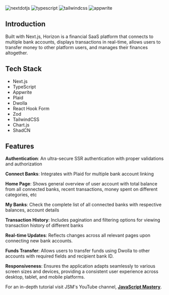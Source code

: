 <div>
    <img src="https://img.shields.io/badge/-Next_JS-black?style=for-the-badge&logoColor=white&logo=nextdotjs&color=000000" alt="nextdotjs" />
    <img src="https://img.shields.io/badge/-TypeScript-black?style=for-the-badge&logoColor=white&logo=typescript&color=3178C6" alt="typescript" />
    <img src="https://img.shields.io/badge/-Tailwind_CSS-black?style=for-the-badge&logoColor=white&logo=tailwindcss&color=06B6D4" alt="tailwindcss" />
    <img src="https://img.shields.io/badge/-Appwrite-black?style=for-the-badge&logoColor=white&logo=appwrite&color=FD366E" alt="appwrite" />
  </div>

## <a name="introduction"> Introduction</a>

Built with Next.js, Horizon is a financial SaaS platform that connects to multiple bank accounts, displays transactions in real-time, allows users to transfer money to other platform users, and manages their finances altogether.

## <a name="tech-stack">  Tech Stack</a>

- Next.js
- TypeScript
- Appwrite
- Plaid
- Dwolla
- React Hook Form
- Zod
- TailwindCSS
- Chart.js
- ShadCN

## <a name="features">Features</a>

 **Authentication**: An ultra-secure SSR authentication with proper validations and authorization

 **Connect Banks**: Integrates with Plaid for multiple bank account linking

 **Home Page**: Shows general overview of user account with total balance from all connected banks, recent transactions, money spent on different categories, etc

 **My Banks**: Check the complete list of all connected banks with respective balances, account details

 **Transaction History**: Includes pagination and filtering options for viewing transaction history of different banks

 **Real-time Updates**: Reflects changes across all relevant pages upon connecting new bank accounts.

 **Funds Transfer**: Allows users to transfer funds using Dwolla to other accounts with required fields and recipient bank ID.

 **Responsiveness**: Ensures the application adapts seamlessly to various screen sizes and devices, providing a consistent user experience across desktop, tablet, and mobile platforms.


For an in-depth tutorial visit JSM's YouTube channel, <a href="https://www.youtube.com/@javascriptmastery/videos" target="_blank"><b>JavaScript Mastery</b></a>.
